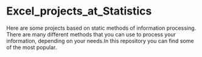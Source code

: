 # Excel_projects_at_Statistics
Here are some projects based on static methods of information processing. There are many different methods that you can use to process your information, depending on your needs.In this repository you can find some of the most popular. 
